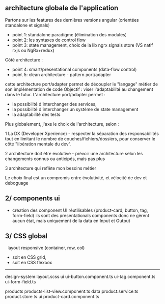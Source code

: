 ## architecture globale de l'application 

Partons sur les features des dernières versions angular (orientées standalone et signals)

*   point 1: standalone paradigme (élimination des modules)
*   point 2: les syntaxes de control flow
*   point 3: state management, choix de la lib ngrx signals store (VS natif rxjs ou NgRx+redux)

Côté architecture : 
*   point 4: smart/presentational components (data-flow control)
*   point 5: clean architecture - pattern port/adapter

cette architecture port/adapter permet de découpler le "langage" métier de son implémentation de code
Objectif : viser l'adaptabilité au changement dans le futur. L'architecture port/adapter permet : 

*   la possibilité d'interchanger des services, 
*   la possibilité d'interchanger un système de state management
*   la adaptabilité des tests

Plus globalement, j'axe le choix de l'architecture, selon : 

1 La DX (Developer Xperience) - respecter la séparation des responsabilités tout en limitant le nombre de couches/fichiers/dossiers, pour conserver le côté "libération mentale du dev".

2 architecture doit être évolutive - prévoir une architecture selon les changements connus ou anticipés, mais pas plus 

3 architecture qui reflète mon besoins métier 

Le choix final est un compromis entre évolutivité, et vélocité de dev et deboguage

## 2/ components ui

*  creation des component UI réutilisables (product-card, button, tag, form-field)
ils sont des presentationals components donc ne gèrent aucun état, mais uniquement de la data en Input et Output

  
## 3/ CSS global

  layout responsive (container, row, col)

*   soit en CSS grid,
*   soit en CSS flexbox



---------------

design-system
    layout.scss
    ui
        ui-button.component.ts
        ui-tag.component.ts
        ui-form-field.ts

products
    products-list-view.component.ts
    data
        product.service.ts
        product.store.ts
    ui
        product-card.component.ts
    



